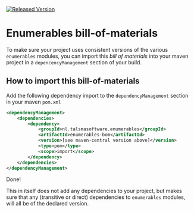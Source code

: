 [![Released Version][maven-img]][maven] 

# Enumerables bill-of-materials

To make sure your project uses consistent versions of the 
various `enumerables` modules, you can import this
_bill of materials_ into your maven project in a `depencencyManagement`
section of your build.

## How to import this bill-of-materials

Add the following dependency import to the `dependencyManagement`
section in your maven `pom.xml`
```xml
<dependencyManagement>
    <dependencies>
        <dependency>
            <groupId>nl.talsmasoftware.enumerables</groupId>
            <artifactId>enumerables-bom</artifactId>
            <version>[see maven-central version above]</version>
            <type>pom</type>
            <scope>import</scope>
        </dependency>
    </dependencies>
</dependencyManagement>
```

Done!

This in itself does not add any dependencies to your project,
but makes sure that any (transitive or direct) dependencies to
`enumerables` modules, will all be of the declared version.


  [maven-img]: https://img.shields.io/maven-central/v/nl.talsmasoftware.enumerables/enumerables.svg
  [maven]: http://search.maven.org/#search%7Cga%7C1%7Cg%3A%22nl.talsmasoftware.enumerables%22
